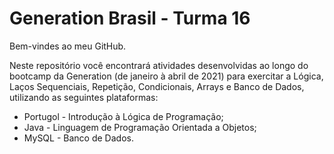 # Generation Brasil - Turma 16

Bem-vindes ao meu GitHub. 

Neste repositório você encontrará atividades desenvolvidas ao longo do bootcamp da Generation (de janeiro à abril de 2021) para exercitar a Lógica, Laços Sequenciais, Repetição, Condicionais, Arrays e Banco de Dados, utilizando as seguintes plataformas:

- Portugol - Introdução à Lógica de Programação;
- Java - Linguagem  de Programação Orientada a Objetos;
- MySQL - Banco de Dados.
